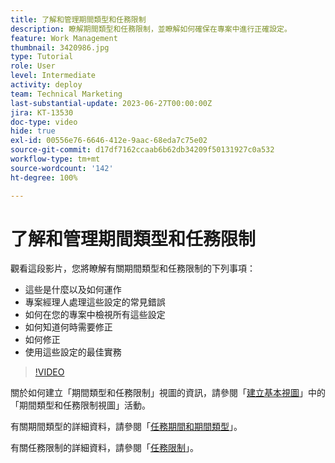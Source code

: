 ```yaml
---
title: 了解和管理期間類型和任務限制
description: 瞭解期間類型和任務限制，並瞭解如何確保在專案中進行正確設定。
feature: Work Management
thumbnail: 3420986.jpg
type: Tutorial
role: User
level: Intermediate
activity: deploy
team: Technical Marketing
last-substantial-update: 2023-06-27T00:00:00Z
jira: KT-13530
doc-type: video
hide: true
exl-id: 00556e76-6646-412e-9aac-68eda7c75e02
source-git-commit: d17df7162ccaab6b62db34209f50131927c0a532
workflow-type: tm+mt
source-wordcount: '142'
ht-degree: 100%

---
```


# 了解和管理期間類型和任務限制

觀看這段影片，您將瞭解有關期間類型和任務限制的下列事項：

* 這些是什麼以及如何運作
* 專案經理人處理這些設定的常見錯誤
* 如何在您的專案中檢視所有這些設定
* 如何知道何時需要修正
* 如何修正
* 使用這些設定的最佳實務


>[!VIDEO](https://video.tv.adobe.com/v/3420986/?quality=12&learn=on&enablevpops)


關於如何建立「期間類型和任務限制」視圖的資訊，請參閱「[建立基本視圖](https://experienceleague.adobe.com/docs/workfront-learn/tutorials-workfront/reporting/basic-reporting/create-a-basic-view.html?lang=zh-Hant)」中的「期間類型和任務限制視圖」活動。

有關期間類型的詳細資料，請參閱「[任務期間和期間類型](https://experienceleague.adobe.com/docs/workfront/using/manage-work/tasks/task-duration-and-duration-types/task-duration-duration-type.html?lang=zh-Hant)」。

有關任務限制的詳細資料，請參閱「[任務限制](https://experienceleague.adobe.com/docs/workfront/using/manage-work/tasks/task-constraints/task-constraints.html?lang=zh-Hant)」。
